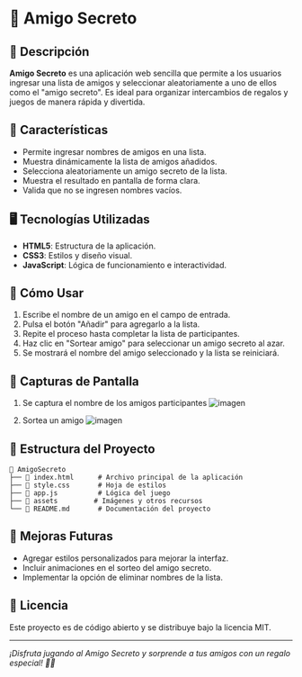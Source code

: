 # 🎁 Amigo Secreto

## 📌 Descripción

**Amigo Secreto** es una aplicación web sencilla que permite a los usuarios ingresar una lista de amigos y seleccionar aleatoriamente a uno de ellos como el "amigo secreto". Es ideal para organizar intercambios de regalos y juegos de manera rápida y divertida.

## 🚀 Características

- Permite ingresar nombres de amigos en una lista.
- Muestra dinámicamente la lista de amigos añadidos.
- Selecciona aleatoriamente un amigo secreto de la lista.
- Muestra el resultado en pantalla de forma clara.
- Valida que no se ingresen nombres vacíos.

## 🖥️ Tecnologías Utilizadas

- **HTML5**: Estructura de la aplicación.
- **CSS3**: Estilos y diseño visual.
- **JavaScript**: Lógica de funcionamiento e interactividad.

## 📖 Cómo Usar

1. Escribe el nombre de un amigo en el campo de entrada.
2. Pulsa el botón "Añadir" para agregarlo a la lista.
3. Repite el proceso hasta completar la lista de participantes.
4. Haz clic en "Sortear amigo" para seleccionar un amigo secreto al azar.
5. Se mostrará el nombre del amigo seleccionado y la lista se reiniciará.

## 📸 Capturas de Pantalla

1. Se captura el nombre de los amigos participantes
![imagen](https://github.com/user-attachments/assets/2a137615-c279-4e7a-81e0-9f2f18d0ccef)

2. Sortea un amigo
![imagen](https://github.com/user-attachments/assets/2b681853-29cf-42cf-b0ca-78d7a224d996)


## 📂 Estructura del Proyecto

```
📂 AmigoSecreto
├── 📄 index.html      # Archivo principal de la aplicación
├── 📄 style.css       # Hoja de estilos
├── 📄 app.js          # Lógica del juego
├── 📂 assets         # Imágenes y otros recursos
└── 📄 README.md       # Documentación del proyecto
```

## 🎯 Mejoras Futuras

- Agregar estilos personalizados para mejorar la interfaz.
- Incluir animaciones en el sorteo del amigo secreto.
- Implementar la opción de eliminar nombres de la lista.

## 📜 Licencia

Este proyecto es de código abierto y se distribuye bajo la licencia MIT.

---

*¡Disfruta jugando al Amigo Secreto y sorprende a tus amigos con un regalo especial! 🎁✨*
